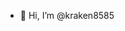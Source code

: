 - 👋 Hi, I’m @kraken8585

<!---
kraken8585/kraken8585 is a ✨ special ✨ repository because its `README.md` (this file) appears on your GitHub profile.
You can click the Preview link to take a look at your changes.
--->
